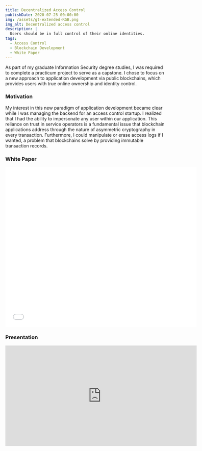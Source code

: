 ```yaml
---
title: Decentralized Access Control
publishDate: 2020-07-25 00:00:00
img: /assets/gt-extended-RGB.png
img_alt: Decentralized access control
description: |
  Users should be in full control of their online identities.
tags:
  - Access Control
  - Blockchain Development
  - White Paper
---
```


As part of my graduate Information Security degree studies, I was required to complete a practicum project to serve as a capstone. I chose to focus on a new approach to application development via public blockchains, which provides users with true online ownership and identity control.

### Motivation

My interest in this new paradigm of application development became clear while I was managing the backend for an access control startup. I realized that I had the ability to impersonate any user within our application. This reliance on trust in service operators is a fundamental issue that blockchain applications address through the nature of asymmetric cryptography in every transaction. Furthermore, I could manipulate or erase access logs if I wanted, a problem that blockchains solve by providing immutable transaction records.

### White Paper

<embed src="/public/assets/EOS_ACL_Dapp.pdf" width="600" height="500" type="application/pdf">

### Presentation

<iframe width="600" height="315" src="https://www.youtube.com/embed/YL_dUm0cGT0" frameborder="0" allow="accelerometer; autoplay; encrypted-media; gyroscope; picture-in-picture" allowfullscreen></iframe>

